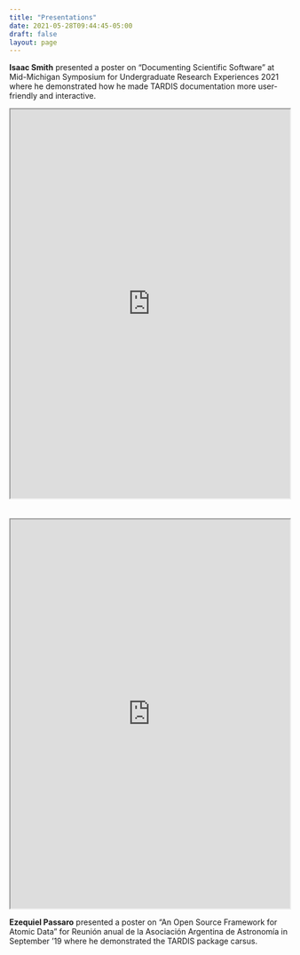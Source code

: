 ```yaml
---
title: "Presentations"
date: 2021-05-28T09:44:45-05:00
draft: false
layout: page
---
```


<div class="presentation" >
    <div class="presentation_section">
        <div class="info-box">
            <p><strong>Isaac Smith</strong> presented a poster on “Documenting Scientific Software” at Mid-Michigan Symposium for Undergraduate Research Experiences 2021 where he demonstrated how he made TARDIS documentation more user-friendly and interactive. </p>
        </div>
        <div class="preview-box" >
            <iframe src="https://drive.google.com/file/d/15K8TtfHBJAHhp7SZ29EyJk6iZGXNO4KI/preview" width="100%" height="700" allow="autoplay"></iframe>
        </div>
    </div>
    <br>
    <br>
    <div class="presentation_section" >
        <div class="preview-box" >
            <iframe src="https://drive.google.com/file/d/15K8TtfHBJAHhp7SZ29EyJk6iZGXNO4KI/preview" width="100%" height="700" allow="autoplay"></iframe>
        </div>
        <div class="info-box">
            <p><strong>Ezequiel Passaro</strong> presented a poster on “An Open Source Framework for Atomic Data” for Reunión anual de la Asociación Argentina de Astronomía in September ’19 where he demonstrated the TARDIS package carsus.  </p>
        </div>
    </div>
</div>


